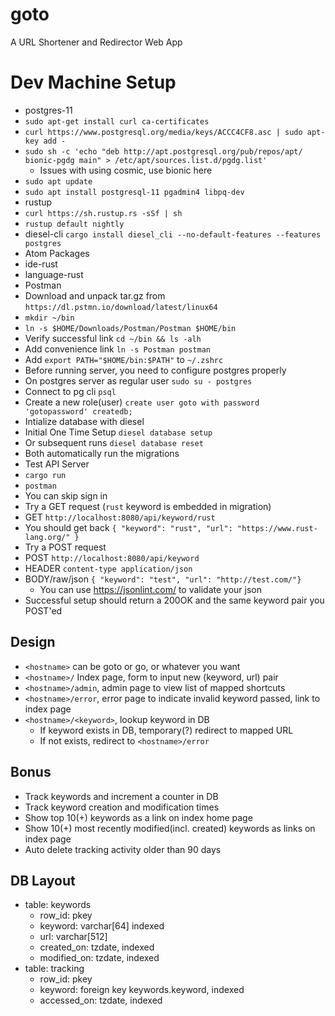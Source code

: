 # goto
A URL Shortener and Redirector Web App

# Dev Machine Setup
- postgres-11
 - `sudo apt-get install curl ca-certificates`
 - `curl https://www.postgresql.org/media/keys/ACCC4CF8.asc | sudo apt-key add -`
 - `sudo sh -c 'echo "deb http://apt.postgresql.org/pub/repos/apt/ bionic-pgdg main" > /etc/apt/sources.list.d/pgdg.list'`
   - Issues with using cosmic, use bionic here
 - `sudo apt update`
 - `sudo apt install postgresql-11 pgadmin4 libpq-dev`
- rustup
 - `curl https://sh.rustup.rs -sSf | sh`
 - `rustup default nightly`
- diesel-cli `cargo install diesel_cli --no-default-features --features postgres`
- Atom Packages
 - ide-rust
 - language-rust
- Postman
 - Download and unpack tar.gz from `https://dl.pstmn.io/download/latest/linux64`
 - `mkdir ~/bin`
 - `ln -s $HOME/Downloads/Postman/Postman $HOME/bin`
 - Verify successful link `cd ~/bin && ls -alh`
 - Add convenience link `ln -s Postman postman`
 - Add `export PATH="$HOME/bin:$PATH"` to `~/.zshrc`
- Before running server, you need to configure postgres properly
 - On postgres server as regular user `sudo su - postgres`
 - Connect to pg cli `psql`
 - Create a new role(user) `create user goto with password 'gotopassword' createdb;`
- Intialize database with diesel
 - Initial One Time Setup `diesel database setup`
  - Or subsequent runs `diesel database reset`
  - Both automatically run the migrations
- Test API Server
 - `cargo run`
 - `postman`
  - You can skip sign in
- Try a GET request (`rust` keyword is embedded in migration)
 - GET `http://localhost:8080/api/keyword/rust`
  - You should get back
`{
    "keyword": "rust",
    "url": "https://www.rust-lang.org/"
}`
- Try a POST request
 - POST `http://localhost:8080/api/keyword`
 - HEADER `content-type application/json`
 - BODY/raw/json `{ "keyword": "test", "url": "http://test.com/"}`
   - You can use https://jsonlint.com/ to validate your json
  - Successful setup should return a 200OK and the same keyword pair you POST'ed

## Design
- `<hostname>` can be goto or go, or whatever you want
- `<hostname>/` Index page, form to input new (keyword, url) pair
- `<hostname>/admin`, admin page to view list of mapped shortcuts
- `<hostname>/error`, error page to indicate invalid keyword passed, link to index page
- `<hostname>/<keyword>`, lookup keyword in DB
  - If keyword exists in DB, temporary(?) redirect to mapped URL
  - If not exists, redirect to `<hostname>/error`

## Bonus
- Track keywords and increment a counter in DB
- Track keyword creation and modification times
- Show top 10(+) keywords as a link on index home page
- Show 10(+) most recently modified(incl. created) keywords as links on index page
- Auto delete tracking activity older than 90 days

## DB Layout
- table: keywords
  - row_id: pkey
  - keyword: varchar[64] indexed
  - url: varchar[512]
  - created_on: tzdate, indexed
  - modified_on: tzdate, indexed
- table: tracking
  - row_id: pkey
  - keyword: foreign key keywords.keyword, indexed
  - accessed_on: tzdate, indexed
